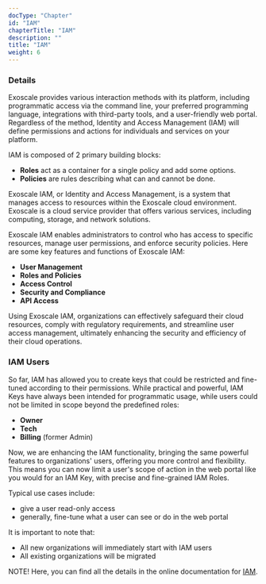 ```yaml
---
docType: "Chapter"
id: "IAM"
chapterTitle: "IAM"
description: ""
title: "IAM"
weight: 6
---
```


### **Details**

Exoscale provides various interaction methods with its platform, including programmatic access via the command line, your preferred programming language, integrations with third-party tools, and a user-friendly web portal. Regardless of the method, Identity and Access Management (IAM) will define permissions and actions for individuals and services on your platform.

IAM is composed of 2 primary building blocks:

 - **Roles** act as a container for a single policy and add some options.
 - **Policies** are rules describing what can and cannot be done.

Exoscale IAM, or Identity and Access Management, is a system that manages access to resources within the Exoscale cloud environment. Exoscale is a cloud service provider that offers various services, including computing, storage, and network solutions.

Exoscale IAM enables administrators to control who has access to specific resources, manage user permissions, and enforce security policies. Here are some key features and functions of Exoscale IAM:

 - **User Management**
 - **Roles and Policies**
 - **Access Control**
 - **Security and Compliance**
 - **API Access**

Using Exoscale IAM, organizations can effectively safeguard their cloud resources, comply with regulatory requirements, and streamline user access management, ultimately enhancing the security and efficiency of their cloud operations.

### **IAM Users**

So far, IAM has allowed you to create keys that could be restricted and fine-tuned according to their permissions. While practical and powerful, IAM Keys have always been intended for programmatic usage, while users could not be limited in scope beyond the predefined roles:

 - **Owner**
 - **Tech**
 - **Billing** (former Admin)

Now, we are enhancing the IAM functionality, bringing the same powerful features to organizations' users, offering you more control and flexibility. This means you can now limit a user's scope of action in the web portal like you would for an IAM Key, with precise and fine-grained IAM Roles.

Typical use cases include:

 - give a user read-only access
 - generally, fine-tune what a user can see or do in the web portal

It is important to note that:

 - All new organizations will immediately start with IAM users
 - All existing organizations will be migrated

NOTE! Here, you can find all the details in the online documentation for [IAM](https://community.exoscale.com/product/iam/).
